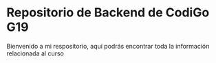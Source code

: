 # Repositorio de Backend de CodiGo G19

Bienvenido a mi respositorio, aquí podrás encontrar toda la información relacionada al curso
